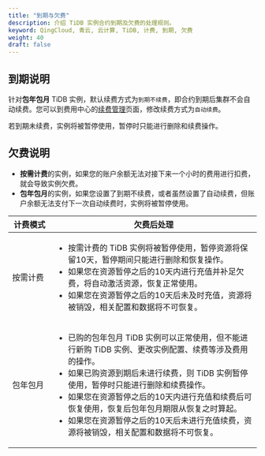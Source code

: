 ```yaml
---
title: "到期与欠费"
description: 介绍 TiDB 实例合约到期及欠费的处理规则。
keyword: QingCloud, 青云, 云计算, TiDB, 计费, 到期, 欠费
weight: 40
draft: false
---
```


## 到期说明

针对**包年包月** TiDB 实例，默认续费方式为`到期不续费`，即合约到期后集群不会自动续费。您可以到费用中心的[续费管理](https://console.qingcloud.com/finance/renewal_management)页面，修改续费方式为`自动续费`。

若到期未续费，实例将被暂停使用，暂停时只能进行删除和续费操作。

## 欠费说明

- **按需计费**的实例，如果您的账户余额无法对接下来一个小时的费用进行扣费，就会导致实例欠费。
- **包年包月**的实例，如果您设置了到期不续费，或者虽然设置了自动续费，但账户余额无法支付下一次自动续费时，实例将被暂停使用。

| <span style="display:inline-block;width:70px">计费模式</span> | 欠费后处理                                                   |
| ------------------------------------------------------------ | ------------------------------------------------------------ |
| 按需计费                                                     | <ul><li>按需计费的 TiDB 实例将被暂停使用，暂停资源将保留10天，暂停期间只能进行删除和恢复操作。</li><li>如果您在资源暂停之后的10天内进行充值并补足欠费，将自动激活资源，恢复正常使用。</li><li>如果您在资源暂停之后的10天后未及时充值，资源将被销毁，相关配置和数据将不可恢复。</li></ul> |
| 包年包月                                                     | <ul><li>已购的包年包月 TiDB 实例可以正常使用，但不能进行新购 TiDB 实例、更改实例配置、续费等涉及费用的操作。</li><li>如果已购资源到期后未进行续费，则 TiDB 实例暂停使用，暂停时只能进行删除和续费操作。</li><li>如果您在资源暂停之后的10天内进行充值和续费后可恢复使用，恢复后包年包月期限从恢复之时算起。</li><li>如果您在资源暂停之后的10天后未进行充值续费，资源将被销毁，相关配置和数据将不可恢复。</li></ul> |





